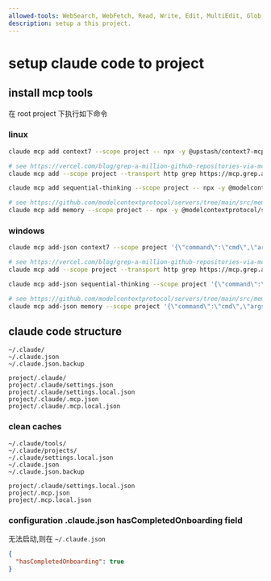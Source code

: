 ```yaml
---
allowed-tools: WebSearch, WebFetch, Read, Write, Edit, MultiEdit, Glob, Grep, Bash, TodoWrite, Task
description: setup a this project.
---
```


# setup claude code to project

## install mcp tools

在 root project 下执行如下命令

### linux

```bash
claude mcp add context7 --scope project -- npx -y @upstash/context7-mcp@latest

# see https://vercel.com/blog/grep-a-million-github-repositories-via-mcp
claude mcp add --scope project --transport http grep https://mcp.grep.app

claude mcp add sequential-thinking --scope project -- npx -y @modelcontextprotocol/server-sequential-thinking

# see https://github.com/modelcontextprotocol/servers/tree/main/src/memory
claude mcp add memory --scope project -- npx -y @modelcontextprotocol/server-memory
```

### windows

```bash
claude mcp add-json context7 --scope project '{\"command\":\"cmd\",\"args\":[\"/c\",\"npx\",\"-y\",\"@upstash/context7-mcp@latest\"]}'

# see https://vercel.com/blog/grep-a-million-github-repositories-via-mcp
claude mcp add --scope project --transport http grep https://mcp.grep.app

claude mcp add-json sequential-thinking --scope project '{\"command\":\"cmd\",\"args\":[\"/c\",\"npx\",\"-y\",\"@modelcontextprotocol/server-sequential-thinking@latest\"]}'

# see https://github.com/modelcontextprotocol/servers/tree/main/src/memory
claude mcp add-json memory --scope project '{\"command\":\"cmd\",\"args\":[\"/c\",\"npx\",\"-y\",\"@modelcontextprotocol/server-memory@latest\"]}'

```

## claude code structure

```text
~/.claude/
~/.claude.json
~/.claude.json.backup

project/.claude/
project/.claude/settings.json
project/.claude/settings.local.json
project/.claude/.mcp.json
project/.claude/.mcp.local.json
```

### clean caches

```text
~/.claude/tools/
~/.claude/projects/
~/.claude/settings.local.json
~/.claude.json
~/.claude.json.backup

project/.claude/settings.local.json
project/.mcp.json
project/.mcp.local.json
```

### configuration .claude.json hasCompletedOnboarding field

无法启动,则在 `~/.claude.json`

```json
{
  "hasCompletedOnboarding": true
}
```
